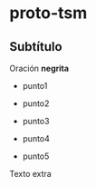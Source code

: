 # proto-tsm
## Subtítulo

Oración **negrita**

- punto1
- punto2

- punto3
- punto4
- punto5

Texto extra